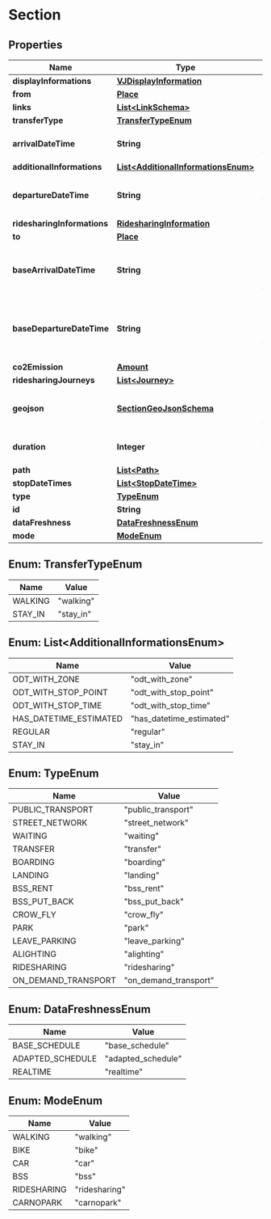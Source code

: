 
# Section

## Properties
Name | Type | Description | Notes
------------ | ------------- | ------------- | -------------
**displayInformations** | [**VJDisplayInformation**](VJDisplayInformation.md) |  |  [optional]
**from** | [**Place**](Place.md) |  |  [optional]
**links** | [**List&lt;LinkSchema&gt;**](LinkSchema.md) |  | 
**transferType** | [**TransferTypeEnum**](#TransferTypeEnum) |  |  [optional]
**arrivalDateTime** | **String** | Arrival date and time of the section |  [optional]
**additionalInformations** | [**List&lt;AdditionalInformationsEnum&gt;**](#List&lt;AdditionalInformationsEnum&gt;) |  |  [optional]
**departureDateTime** | **String** | Departure date and time of the section |  [optional]
**ridesharingInformations** | [**RidesharingInformation**](RidesharingInformation.md) |  |  [optional]
**to** | [**Place**](Place.md) |  |  [optional]
**baseArrivalDateTime** | **String** | Base-schedule arrival date and time of the section |  [optional]
**baseDepartureDateTime** | **String** | Base-schedule departure date and time of the section |  [optional]
**co2Emission** | [**Amount**](Amount.md) |  | 
**ridesharingJourneys** | [**List&lt;Journey&gt;**](Journey.md) |  |  [optional]
**geojson** | [**SectionGeoJsonSchema**](SectionGeoJsonSchema.md) | GeoJSON of the shape of the section |  [optional]
**duration** | **Integer** | Duration of the section (seconds) | 
**path** | [**List&lt;Path&gt;**](Path.md) |  |  [optional]
**stopDateTimes** | [**List&lt;StopDateTime&gt;**](StopDateTime.md) |  |  [optional]
**type** | [**TypeEnum**](#TypeEnum) |  |  [optional]
**id** | **String** |  | 
**dataFreshness** | [**DataFreshnessEnum**](#DataFreshnessEnum) |  |  [optional]
**mode** | [**ModeEnum**](#ModeEnum) |  |  [optional]


<a name="TransferTypeEnum"></a>
## Enum: TransferTypeEnum
Name | Value
---- | -----
WALKING | &quot;walking&quot;
STAY_IN | &quot;stay_in&quot;


<a name="List<AdditionalInformationsEnum>"></a>
## Enum: List&lt;AdditionalInformationsEnum&gt;
Name | Value
---- | -----
ODT_WITH_ZONE | &quot;odt_with_zone&quot;
ODT_WITH_STOP_POINT | &quot;odt_with_stop_point&quot;
ODT_WITH_STOP_TIME | &quot;odt_with_stop_time&quot;
HAS_DATETIME_ESTIMATED | &quot;has_datetime_estimated&quot;
REGULAR | &quot;regular&quot;
STAY_IN | &quot;stay_in&quot;


<a name="TypeEnum"></a>
## Enum: TypeEnum
Name | Value
---- | -----
PUBLIC_TRANSPORT | &quot;public_transport&quot;
STREET_NETWORK | &quot;street_network&quot;
WAITING | &quot;waiting&quot;
TRANSFER | &quot;transfer&quot;
BOARDING | &quot;boarding&quot;
LANDING | &quot;landing&quot;
BSS_RENT | &quot;bss_rent&quot;
BSS_PUT_BACK | &quot;bss_put_back&quot;
CROW_FLY | &quot;crow_fly&quot;
PARK | &quot;park&quot;
LEAVE_PARKING | &quot;leave_parking&quot;
ALIGHTING | &quot;alighting&quot;
RIDESHARING | &quot;ridesharing&quot;
ON_DEMAND_TRANSPORT | &quot;on_demand_transport&quot;


<a name="DataFreshnessEnum"></a>
## Enum: DataFreshnessEnum
Name | Value
---- | -----
BASE_SCHEDULE | &quot;base_schedule&quot;
ADAPTED_SCHEDULE | &quot;adapted_schedule&quot;
REALTIME | &quot;realtime&quot;


<a name="ModeEnum"></a>
## Enum: ModeEnum
Name | Value
---- | -----
WALKING | &quot;walking&quot;
BIKE | &quot;bike&quot;
CAR | &quot;car&quot;
BSS | &quot;bss&quot;
RIDESHARING | &quot;ridesharing&quot;
CARNOPARK | &quot;carnopark&quot;



